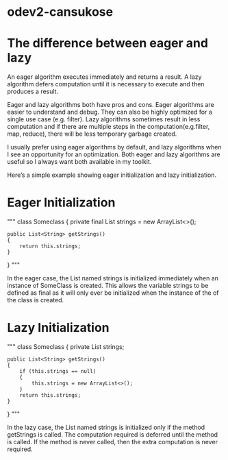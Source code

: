 # odev2-cansukose

# The difference between eager and lazy
An eager algorithm executes immediately and returns a result. A lazy algorithm defers computation until it is necessary to execute and then produces a result.

Eager and lazy algorithms both have pros and cons. Eager algorithms are easier to understand and debug. They can also be highly optimized for a single use case 
(e.g. filter). Lazy algorithms sometimes result in less computation and if there are multiple steps in the computation(e.g.filter, map, reduce), there will be 
less temporary garbage created.

I usually prefer using eager algorithms by default, and lazy algorithms when I see an opportunity for an optimization. Both eager and lazy algorithms are useful 
so I always want both available in my toolkit.

Here’s a simple example showing eager initialization and lazy initialization.

# Eager Initialization

"""
class Someclass
{
    private final List<String> strings = new ArrayList<>();

    public List<String> getStrings()
    {
        return this.strings;
    }
}
"""

In the eager case, the List named strings is initialized immediately when an instance of SomeClass is created. This allows the variable strings to be defined as 
final as it will only ever be initialized when the instance of the of the class is created.

# Lazy Initialization

"""
class Someclass
{
    private List<String> strings;

    public List<String> getStrings()
    {
        if (this.strings == null)
        {
            this.strings = new ArrayList<>();
        }
        return this.strings;
    }
}
"""

In the lazy case, the List named strings is initialized only if the method getStrings is called. The computation required is deferred until the method is called. 
If the method is never called, then the extra computation is never required.
